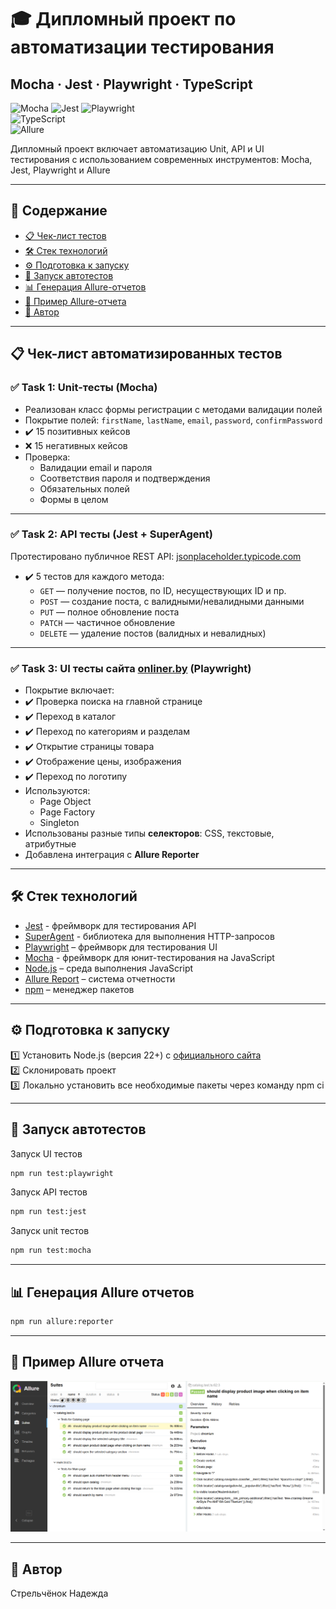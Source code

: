 # 🎓 Дипломный проект по автоматизации тестирования

## **Mocha · Jest · Playwright · TypeScript**

![Mocha](https://img.shields.io/badge/Test%20Runner-Mocha-lightgrey)
![Jest](https://img.shields.io/badge/Test%20Runner-Jest-red)
![Playwright](https://img.shields.io/badge/Framework-Playwright-green)  
![TypeScript](https://img.shields.io/badge/Language-TypeScript-blue)  
![Allure](https://img.shields.io/badge/Report-Allure-blue)

Дипломный проект включает автоматизацию Unit, API и UI тестирования с использованием современных инструментов: Mocha, Jest, Playwright и Allure

---

## 📌 Содержание

- [📋 Чек-лист тестов](#cases)
- [🛠️ Стек технологий](#stack)
- [⚙️ Подготовка к запуску](#setup)
- [🚀 Запуск автотестов](#autotests)
- [📊 Генерация Allure-отчетов](#generateAllureReport)
- [📑 Пример Allure-отчета](#allureReport)
- [👤 Автор](#author)

---

<a id="cases"></a>

## 📋 Чек-лист автоматизированных тестов

### ✅ Task 1: Unit-тесты (Mocha)

- Реализован класс формы регистрации с методами валидации полей
- Покрытие полей: `firstName`, `lastName`, `email`, `password`, `confirmPassword`
- ✔️ 15 позитивных кейсов
- ❌ 15 негативных кейсов
- Проверка:
  - Валидации email и пароля
  - Соответствия пароля и подтверждения
  - Обязательных полей
  - Формы в целом

---

### ✅ Task 2: API тесты (Jest + SuperAgent)

Протестировано публичное REST API: [jsonplaceholder.typicode.com](https://jsonplaceholder.typicode.com)

- ✔️ 5 тестов для каждого метода:
  - `GET` — получение постов, по ID, несуществующих ID и пр.
  - `POST` — создание поста, с валидными/невалидными данными
  - `PUT` — полное обновление поста
  - `PATCH` — частичное обновление
  - `DELETE` — удаление постов (валидных и невалидных)

---

### ✅ Task 3: UI тесты сайта [onliner.by](https://www.onliner.by) (Playwright)

- Покрытие включает:
- ✔️ Проверка поиска на главной странице
- ✔️ Переход в каталог
- ✔️ Переход по категориям и разделам
- ✔️ Открытие страницы товара
- ✔️ Отображение цены, изображения
- ✔️ Переход по логотипу
- Используются:
  - Page Object
  - Page Factory
  - Singleton
- Использованы разные типы **селекторов**: CSS, текстовые, атрибутные
- Добавлена интеграция с **Allure Reporter**

---

<a id="stack"></a>

## 🛠️ Стек технологий

- [Jest](https://jestjs.io/) - фреймворк для тестирования API
- [SuperAgent](https://visionmedia.github.io/superagent/) - библиотека для выполнения HTTP-запросов
- [Playwright](https://playwright.dev/) – фреймворк для тестирования UI
- [Mocha](https://mochajs.org/) - фреймворк для юнит-тестирования на JavaScript
- [Node.js](https://nodejs.org/) – среда выполнения JavaScript
- [Allure Report](https://docs.qameta.io/allure/) – система отчетности
- [npm](https://www.npmjs.com/) – менеджер пакетов

---

<a id="setup"></a>

## ⚙️ Подготовка к запуску

1️⃣ Установить Node.js (версия 22+) с [официального сайта](https://nodejs.org/)  
2️⃣ Склонировать проект  
3️⃣ Локально установить все необходимые пакеты через команду npm ci

---

<a id="autotests"></a>

## 🚀 Запуск автотестов

Запуск UI тестов

```bash
npm run test:playwright
```

Запуск API тестов

```bash
npm run test:jest
```

Запуск unit тестов

```bash
npm run test:mocha
```

---

<a id="generateAllureReport"></a>

## 📊 Генерация Allure отчетов

```bash
npm run allure:reporter
```

---

<a id="allureReport"></a>

## 📑 Пример Allure отчета

![Allure-report](images/allure_reporter.png)

---

<a id="author"></a>

## 👤 Автор

Стрельчёнок Надежда
